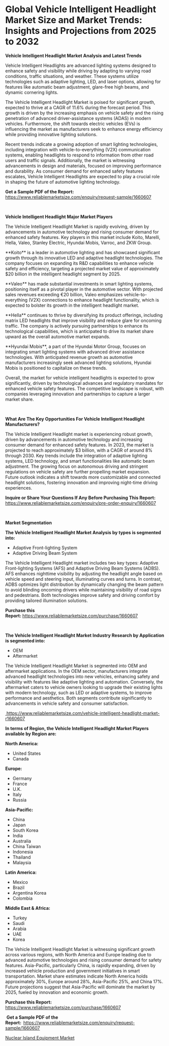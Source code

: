 <p><h1>Global Vehicle Intelligent Headlight Market Size and Market Trends: Insights and Projections from 2025 to 2032</h1></p><p><strong>Vehicle Intelligent Headlight Market Analysis and Latest Trends</strong></p>
<p><p>Vehicle Intelligent Headlights are advanced lighting systems designed to enhance safety and visibility while driving by adapting to varying road conditions, traffic situations, and weather. These systems utilize technologies such as adaptive lighting, LED, and laser options, allowing for features like automatic beam adjustment, glare-free high beams, and dynamic cornering lights. </p><p>The Vehicle Intelligent Headlight Market is poised for significant growth, expected to thrive at a CAGR of 11.6% during the forecast period. This growth is driven by the increasing emphasis on vehicle safety and the rising penetration of advanced driver-assistance systems (ADAS) in modern vehicles. Furthermore, the shift towards electric vehicles (EVs) is influencing the market as manufacturers seek to enhance energy efficiency while providing innovative lighting solutions.</p><p>Recent trends indicate a growing adoption of smart lighting technologies, including integration with vehicle-to-everything (V2X) communication systems, enabling headlights to respond to information from other road users and traffic signals. Additionally, the market is witnessing advancements in design and materials, focused on improving performance and durability. As consumer demand for enhanced safety features escalates, Vehicle Intelligent Headlights are expected to play a crucial role in shaping the future of automotive lighting technology.</p></p>
<p><strong>Get a Sample PDF of the Report:&nbsp;</strong> <a href="https://www.reliablemarketsize.com/enquiry/request-sample/1660607?utm_campaign=1939&utm_medium=2&utm_source=Github&utm_content=ia&utm_term=17012025&utm_id=vehicle-intelligent-headlight">https://www.reliablemarketsize.com/enquiry/request-sample/1660607</a></p>
<p>&nbsp;</p>
<p><strong>Vehicle Intelligent Headlight Major Market Players</strong></p>
<p><p>The Vehicle Intelligent Headlight Market is rapidly evolving, driven by advancements in automotive technology and rising consumer demand for enhanced safety features. Key players in this market include Koito, Marelli, Hella, Valeo, Stanley Electric, Hyundai Mobis, Varroc, and ZKW Group.</p><p>**Koito** is a leader in automotive lighting and has showcased significant growth through its innovative LED and adaptive headlight technologies. The company focuses on expanding its R&D capabilities to enhance vehicle safety and efficiency, targeting a projected market value of approximately $20 billion in the intelligent headlight segment by 2025.</p><p>**Valeo** has made substantial investments in smart lighting systems, positioning itself as a pivotal player in the automotive sector. With projected sales revenues exceeding €20 billion, Valeo emphasizes vehicle-to-everything (V2X) connections to enhance headlight functionality, which is expected to bolster its growth in the intelligent headlight market.</p><p>**Hella** continues to thrive by diversifying its product offerings, including matrix LED headlights that improve visibility and reduce glare for oncoming traffic. The company is actively pursuing partnerships to enhance its technological capabilities, which is anticipated to drive its market share upward as the overall automotive market expands.</p><p>**Hyundai Mobis**, a part of the Hyundai Motor Group, focuses on integrating smart lighting systems with advanced driver assistance technologies. With anticipated revenue growth as automotive manufacturers increasingly seek advanced lighting solutions, Hyundai Mobis is positioned to capitalize on these trends.</p><p>Overall, the market for vehicle intelligent headlights is expected to grow significantly, driven by technological advances and regulatory mandates for enhanced vehicle safety features. The competitive landscape is robust, with companies leveraging innovation and partnerships to capture a larger market share.</p></p>
<p>&nbsp;</p>
<p><strong>What Are The Key Opportunities For Vehicle Intelligent Headlight Manufacturers?</strong></p>
<p><p>The Vehicle Intelligent Headlight market is experiencing robust growth, driven by advancements in automotive technology and increasing consumer demand for enhanced safety features. In 2023, the market is projected to reach approximately $3 billion, with a CAGR of around 8% through 2030. Key trends include the integration of adaptive lighting systems, LED technology, and smart functionalities like automatic beam adjustment. The growing focus on autonomous driving and stringent regulations on vehicle safety are further propelling market expansion. Future outlook indicates a shift towards more customizable and connected headlight solutions, fostering innovation and improving night-time driving experiences.</p></p>
<p><strong>Inquire or Share Your Questions If Any Before Purchasing This Report:</strong> <a href="https://www.reliablemarketsize.com/enquiry/pre-order-enquiry/1660607?utm_campaign=1939&utm_medium=2&utm_source=Github&utm_content=ia&utm_term=17012025&utm_id=vehicle-intelligent-headlight">https://www.reliablemarketsize.com/enquiry/pre-order-enquiry/1660607</a></p>
<p>&nbsp;</p>
<p><strong>Market Segmentation</strong></p>
<p><strong>The Vehicle Intelligent Headlight Market Analysis by types is segmented into:</strong></p>
<p><ul><li>Adaptive Front-lighting System</li><li>Adaptive Driving Beam System</li></ul></p>
<p><p>The Vehicle Intelligent Headlight market includes two key types: Adaptive Front-lighting Systems (AFS) and Adaptive Driving Beam Systems (ADBS). AFS enhances nighttime visibility by adjusting the headlight angle based on vehicle speed and steering input, illuminating curves and turns. In contrast, ADBS optimizes light distribution by dynamically changing the beam pattern to avoid blinding oncoming drivers while maintaining visibility of road signs and pedestrians. Both technologies improve safety and driving comfort by providing tailored illumination solutions.</p></p>
<p><strong>Purchase this Report:&nbsp;</strong><a href="https://www.reliablemarketsize.com/purchase/1660607?utm_campaign=1939&utm_medium=2&utm_source=Github&utm_content=ia&utm_term=17012025&utm_id=vehicle-intelligent-headlight">https://www.reliablemarketsize.com/purchase/1660607</a></p>
<p>&nbsp;</p>
<p><strong>The Vehicle Intelligent Headlight Market Industry Research by Application is segmented into:</strong></p>
<p><ul><li>OEM</li><li>Aftermarket</li></ul></p>
<p><p>The Vehicle Intelligent Headlight Market is segmented into OEM and aftermarket applications. In the OEM sector, manufacturers integrate advanced headlight technologies into new vehicles, enhancing safety and visibility with features like adaptive lighting and automation. Conversely, the aftermarket caters to vehicle owners looking to upgrade their existing lights with modern technology, such as LED or adaptive systems, to improve performance and aesthetics. Both segments contribute significantly to advancements in vehicle safety and consumer satisfaction.</p></p>
<p><a href="https://www.reliablemarketsize.com/vehicle-intelligent-headlight-market-r1660607?utm_campaign=1939&utm_medium=2&utm_source=Github&utm_content=ia&utm_term=17012025&utm_id=vehicle-intelligent-headlight">&nbsp;https://www.reliablemarketsize.com/vehicle-intelligent-headlight-market-r1660607</a></p>
<p><strong>In terms of Region, the Vehicle Intelligent Headlight Market Players available by Region are:</strong></p>
<p>
    <p> <strong> North America: </strong>
        <ul>
            <li>United States</li>
            <li>Canada</li>
        </ul>
        </p> 
    <p> <strong> Europe: </strong>
        <ul>
            <li>Germany</li>
            <li>France</li>
            <li>U.K.</li>
            <li>Italy</li>
            <li>Russia</li>
        </ul>
        </p> 
    <p> <strong> Asia-Pacific: </strong>
        <ul>
            <li>China</li>
            <li>Japan</li>
            <li>South Korea</li>
            <li>India</li>
            <li>Australia</li>
            <li>China Taiwan</li>
            <li>Indonesia</li>
            <li>Thailand</li>
            <li>Malaysia</li>
        </ul>
        </p> 
    <p> <strong> Latin America: </strong>
        <ul>
            <li>Mexico</li>
            <li>Brazil</li>
            <li>Argentina Korea</li>
            <li>Colombia</li>
        </ul>
        </p> 
    <p> <strong> Middle East & Africa: </strong>
        <ul>
            <li>Turkey</li>
            <li>Saudi</li>
            <li>Arabia</li>
            <li>UAE</li>
            <li>Korea</li>
        </ul>
    </p>
    </p>
<p><p>The Vehicle Intelligent Headlight Market is witnessing significant growth across various regions, with North America and Europe leading due to advanced automotive technologies and rising consumer demand for safety features. Asia-Pacific, particularly China, is rapidly expanding, driven by increased vehicle production and government initiatives in smart transportation. Market share estimates indicate North America holds approximately 30%, Europe around 28%, Asia-Pacific 25%, and China 17%. Future projections suggest that Asia-Pacific will dominate the market by 2025, fueled by innovation and economic growth.</p></p>
<p><strong>Purchase this Report: </strong><a href="https://www.reliablemarketsize.com/purchase/1660607?utm_campaign=1939&utm_medium=2&utm_source=Github&utm_content=ia&utm_term=17012025&utm_id=vehicle-intelligent-headlight">https://www.reliablemarketsize.com/purchase/1660607</a></p>
<p>&nbsp;<strong>Get a Sample PDF of the Report:&nbsp;&nbsp;</strong><a href="https://www.reliablemarketsize.com/enquiry/request-sample/1660607?utm_campaign=1939&utm_medium=2&utm_source=Github&utm_content=ia&utm_term=17012025&utm_id=vehicle-intelligent-headlight">https://www.reliablemarketsize.com/enquiry/request-sample/1660607</a></p>
<p><strong></strong></p>
<p><p><a href="https://github.com/PeterParrish5/Market-Research-Report-List-7/blob/main/nuclear-island-equipment-market.md?utm_campaign=1939&utm_medium=2&utm_source=Github&utm_content=ia&utm_term=17012025&utm_id=vehicle-intelligent-headlight">Nuclear Island Equipment Market</a></p></p>